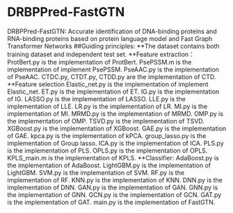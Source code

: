# DRBPPred-FastGTN
DRBPPred-FastGTN: Accurate identification of DNA-binding proteins and RNA-binding proteins based on protein language model and Fast Graph Transformer Networks
##Guiding principles: **The dataset contains both training dataset and independent test set.
**Feature extraction：
ProtBert.py is the implementation of ProtBert.
PsePSSM.m is the implementation of implement PsePSSM.
PseAAC.py is the implementation of PseAAC.
CTDC.py, CTDT.py, CTDD.py are the implementation of CTD.
**Feature selection
Elastic_net.py is the implementation of implement Elastic_net.
ET.py is the implementation of ET.
IG.py is the implementation of IG.
LASSO.py is the implementation of LASSO.
LLE.py is the implementation of LLE.
LR.py is the implementation of LR.
MI.py is the implementation of MI.
MRMD.py is the implementation of MRMD.
OMP.py is the implementation of OMP.
TSVD.py is the implementation of TSVD.
XGBoost.py is the implementation of XGBoost.
GAE.py is the implementation of GAE.
kpca.py is the implementation of kPCA.
group_lasso.py is the implementation of Group lasso.
ICA.py is the implementation of ICA.
PLS.py is the implementation of PLS.
OPLS.py is the implementation of OPLS.
KPLS_main.m is the implementation of KPLS.
**Classifier:
AdaBoost.py is the implementation of AdaBoost.
LightGBM.py is the implementation of LightGBM.
SVM.py is the implementation of SVM.
RF.py is the implementation of RF.
KNN.py is the implementation of KNN.
DNN.py is the implementation of DNN.
GAN.py is the implementation of GAN.
GNN.py is the implementation of GNN.
GCN.py is the implementation of GCN.
GAT.py is the implementation of GAT.
main.py is the implementation of FastGTN.

